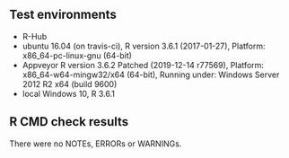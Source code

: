 ## Test environments
* R-Hub
* ubuntu 16.04 (on travis-ci), R version 3.6.1 (2017-01-27), Platform: x86_64-pc-linux-gnu (64-bit)
* Appveyor R version 3.6.2 Patched (2019-12-14 r77569), Platform: x86_64-w64-mingw32/x64 (64-bit), Running under: Windows Server 2012 R2 x64 (build 9600)
* local Windows 10, R 3.6.1

## R CMD check results
There were no NOTEs, ERRORs or WARNINGs. 
